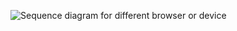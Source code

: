 
<div class="full">

![Sequence diagram for different browser or device](/img/authenticators/dotnet-authenticators-email-challenge-different-device-flow-diagram.png)

</div>
